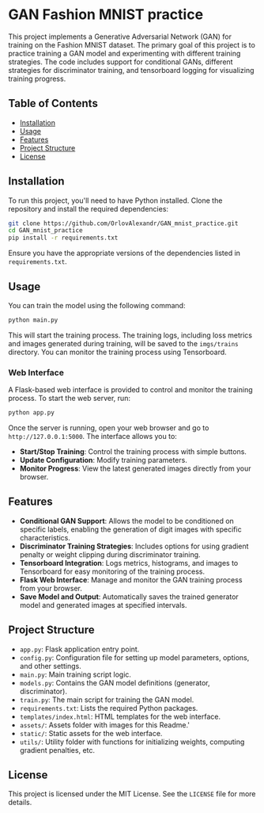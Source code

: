 
# GAN Fashion MNIST practice

This project implements a Generative Adversarial Network (GAN) for training on the Fashion MNIST dataset. The primary goal of this project is to practice training a GAN model and experimenting with different training strategies. The code includes support for conditional GANs, different strategies for discriminator training, and tensorboard logging for visualizing training progress.

## Table of Contents
- [Installation](#installation)
- [Usage](#usage)
- [Features](#features)
- [Project Structure](#project-structure)
- [License](#license)

## Installation

To run this project, you'll need to have Python installed. Clone the repository and install the required dependencies:

```bash
git clone https://github.com/OrlovAlexandr/GAN_mnist_practice.git
cd GAN_mnist_practice
pip install -r requirements.txt
```

Ensure you have the appropriate versions of the dependencies listed in `requirements.txt`.

## Usage

You can train the model using the following command:

```bash
python main.py
```

This will start the training process. The training logs, including loss metrics and images generated during training, will be saved to the `imgs/trains` directory. You can monitor the training process using Tensorboard.

### Web Interface

A Flask-based web interface is provided to control and monitor the training process. To start the web server, run:

```bash
python app.py
```

Once the server is running, open your web browser and go to `http://127.0.0.1:5000`. The interface allows you to:
- **Start/Stop Training**: Control the training process with simple buttons.
- **Update Configuration**: Modify training parameters.
- **Monitor Progress**: View the latest generated images directly from your browser.


## Features

- **Conditional GAN Support**: Allows the model to be conditioned on specific labels, enabling the generation of digit images with specific characteristics.
- **Discriminator Training Strategies**: Includes options for using gradient penalty or weight clipping during discriminator training.
- **Tensorboard Integration**: Logs metrics, histograms, and images to Tensorboard for easy monitoring of the training process.
- **Flask Web Interface**: Manage and monitor the GAN training process from your browser.
- **Save Model and Output**: Automatically saves the trained generator model and generated images at specified intervals.

## Project Structure

- `app.py`: Flask application entry point.
- `config.py`: Configuration file for setting up model parameters, options, and other settings.
- `main.py`: Main training script logic.
- `models.py`: Contains the GAN model definitions (generator, discriminator).
- `train.py`: The main script for training the GAN model.
- `requirements.txt`: Lists the required Python packages.
- `templates/index.html`: HTML templates for the web interface.
- `assets/`: Assets folder with images for this Readme.'
- `static/`: Static assets for the web interface.
- `utils/`: Utility folder with functions for initializing weights, computing gradient penalties, etc.

## License

This project is licensed under the MIT License. See the `LICENSE` file for more details.
